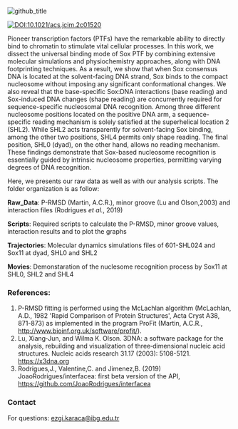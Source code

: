 ![github_title](https://pubs.acs.org/cms/10.1021/acs.jcim.2c01520/asset/images/large/ci2c01520_0006.jpeg)

[![DOI:10.1021/acs.jcim.2c01520](http://img.shields.io/badge/DOI-10.1021/acs.jcim.2c01520-B31B1B.svg)](https://pubs.acs.org/doi/10.1021/acs.jcim.2c01520)

Pioneer transcription factors (PTFs) have the remarkable ability to directly bind to chromatin to stimulate vital cellular processes. In this work, we dissect the universal binding mode of Sox PTF by combining extensive molecular simulations and physiochemistry approaches, along with DNA footprinting techniques. As a result, we show that when Sox consensus DNA is located at the solvent-facing DNA strand, Sox binds to the compact nucleosome without imposing any significant conformational changes. We also reveal that the base-specific Sox:DNA interactions (base reading) and Sox-induced DNA changes (shape reading) are concurrently required for sequence-specific nucleosomal DNA recognition. Among three different nucleosome positions located on the positive DNA arm, a sequence-specific reading mechanism is solely satisfied at the superhelical location 2 (SHL2). While SHL2 acts transparently for solvent-facing Sox binding, among the other two positions, SHL4 permits only shape reading. The final position, SHL0 (dyad), on the other hand, allows no reading mechanism. These findings demonstrate that Sox-based nucleosome recognition is essentially guided by intrinsic nucleosome properties, permitting varying degrees of DNA recognition.

Here, we presents our raw data as well as with our analysis scripts. The folder organization is as follow:

**Raw_Data**: P-RMSD (Martin, A.C.R.), minor groove (Lu and Olson,2003) and interaction files (Rodrigues _et al._, 2019)

**Scripts**: Required scripts to calculate the P-RMSD, minor groove values, interaction results and to plot the graphs

**Trajectories**: Molecular dynamics simulations files of 601-SHL024 and Sox11 at dyad, SHL0 and SHL2

**Movies**: Demonstaration of the nuclesome recognition process by Sox11 at SHL0, SHL2 and SHL4


### References:
1. P-RMSD fitting is performed using the McLachlan algorithm (McLachlan, A.D., 1982 'Rapid Comparison of Protein Structures', Acta Cryst A38, 871-873) as implemented in the program ProFit (Martin, A.C.R., http://www.bioinf.org.uk/software/profit/).
2. Lu, Xiang‐Jun, and Wilma K. Olson. 3DNA: a software package for the analysis, rebuilding and visualization of three‐dimensional nucleic acid structures. Nucleic acids research 31.17 (2003): 5108-5121. https://x3dna.org
3. Rodrigues,J., Valentine,C. and Jimenez,B. (2019) JoaoRodrigues/interfacea: first beta version of the API, https://github.com/JoaoRodrigues/interfacea

### Contact
For questions: ezgi.karaca@ibg.edu.tr
